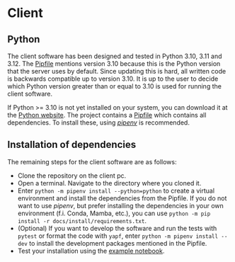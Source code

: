 # Client

## Python

The client software has been designed and tested in Python 3.10, 3.11 and 3.12.
The [Pipfile](../../Pipfile) mentions version 3.10 because this is the Python version
that the server uses by default. Since updating this is hard, all written code is
backwards compatible up to version 3.10. It is up to the user to decide which
Python version greater than or equal to 3.10 is used for running the client software.

If Python >= 3.10 is not yet installed on your system, you can download it at the
[Python website](https://www.python.org/downloads/).
The project contains a [Pipfile](../../Pipfile) which contains all dependencies.
To install these, using [*pipenv*](https://pipenv.pypa.io/en/latest/) is recommended.

## Installation of dependencies

The remaining steps for the client software are as follows:

- Clone the repository on the client pc.
- Open a terminal. Navigate to the directory where you cloned it.
- Enter `python -m pipenv install --python=python` to create a virtual environment and install the dependencies from the Pipfile.
  If you do not want to use *pipenv*, but prefer installing the dependencies in your own environment (f.i. Conda, Mamba, etc.),
  you can use `python -m pip install -r docs/install/requirements.txt`.
- (Optional) If you want to develop the software and run the tests with `pytest` or format the code with `yapf`,
  enter `python -m pipenv install --dev` to install the development packages mentioned in the Pipfile.
- Test your installation using the [example notebook](../example/simple_api_usage.ipynb).
